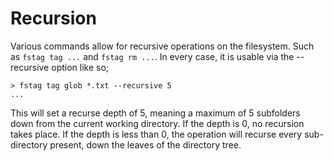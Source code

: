 # Recursion

Various commands allow for recursive operations on the filesystem. Such as
`fstag tag ...` and `fstag rm ...`. In every case, it is usable via the
--recursive <depth> option like so;

```shell
> fstag tag glob *.txt --recursive 5
...
```

This will set a recurse depth of 5, meaning a maximum of 5 subfolders down 
from the current working directory. If the depth is 0, no recursion takes
place. If the depth is less than 0, the operation will recurse every
sub-directory present, down the leaves of the directory tree.
